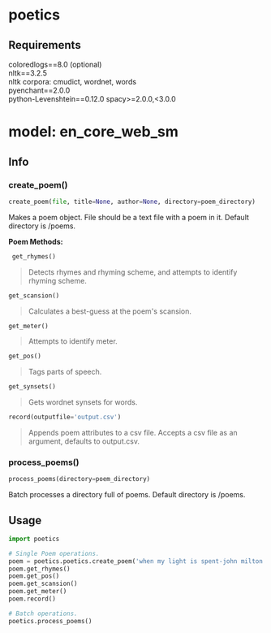 # poetics
## Requirements
coloredlogs==8.0 (optional)  
nltk==3.2.5  
nltk corpora: cmudict, wordnet, words   
pyenchant==2.0.0  
python-Levenshtein==0.12.0
spacy>=2.0.0,<3.0.0
# model: en_core_web_sm
## Info
### create_poem()
```python 
create_poem(file, title=None, author=None, directory=poem_directory) 
```
Makes a poem object. File should be a text file with a poem in it.  Default directory is /poems.

**Poem Methods:**  
```python
 get_rhymes()
``` 
>Detects rhymes and rhyming scheme, and attempts to identify rhyming scheme.

```python
get_scansion()  
```
>Calculates a best-guess at the poem's scansion.

```python
get_meter()
```  
> Attempts to identify meter.

```python
get_pos()
```
>Tags parts of speech.  

```python
get_synsets()
```
>Gets wordnet synsets for words.  

```python
record(outputfile='output.csv')
```
>Appends poem attributes to a csv file. Accepts a csv file as an argument, defaults to output.csv.  

### process_poems()
```python
process_poems(directory=poem_directory)
```
Batch processes a directory full of poems. Default directory is /poems.

## Usage
```python
import poetics

# Single Poem operations.
poem = poetics.poetics.create_poem('when my light is spent-john milton.txt')
poem.get_rhymes()
poem.get_pos()
poem.get_scansion()
poem.get_meter()
poem.record()

# Batch operations.
poetics.process_poems()
```